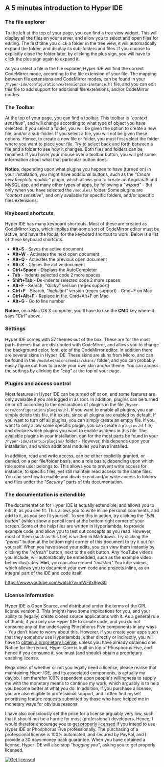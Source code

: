 
## A 5 minutes introduction to Hyper IDE

### The file explorer

To the left at the top of your page, you can find a tree view widget. This will display all the files on your server, 
and allow you to select and open files for editing. The first time you click a folder in the tree view, it will 
automatically expand the folder, and display its sub-folders and files. If you choose to explicitly close
the folder later, by clicking the plus sign, you will have to click the plus sign again to expand it.

As you select a file in the file explorer, Hyper IDE will find the correct CodeMirror mode, according to the file 
extension of your file. The mapping between file extensions and CodeMirror modes, can be found 
in your `/hyper-ide/configuration/extension2cm-instance.hl` file, and you can edit this file to add support for
additional file extensions, and/or CodeMirror modes.

### The Toolbar

At the top of your page, you can find a toolbar. This toolbar is _"context sensitive"_, and will change
according to what type of object you have selected. If you select a folder, you will be given the option to
create a new file, and/or a sub-folder. If you select a file, you will not be given these options. Hence,
to create a new file or folder, you must first select the folder where you want to place your file.
Try to select back and forth between a file and a folder to see how it changes. Both files and folders
can be renamed. If you hover your mouse over a toolbar button, you will get some information about what 
that particular button does.

**Notice**, depending upon what plugins you happen to have (turned on) in your installation, you might
have additional buttons, such as the _"Create new template module"_ plugin, which allows you to create
an AngularJS and MySQL app, and many other types of apps, by following a _"wizard"_ - But only when you
have selected the `/modules/` folder. Some plugins are _"context sensitive"_, and only available for
specific folders, and/or specific files extensions.

### Keyboard shortcuts

Hyper IDE has many keyboard shortcuts. Most of these are created as CodeMirror keys, which implies that
some sort of CodeMirror editor must be active, and have the focus, for the keyboard shortcut to work.
Below is a list of these keyboard shortcuts.

* __Alt+S__ - Saves the active document
* __Alt+W__ - Activates the next open document
* __Alt+Q__ - Activates the previous open document
* __Alt+X__ - Closes the active document
* __Ctrl+Space__ - Displays the AutoCompleter
* __Tab__ - Indents selected code 2 more spaces
* __Shift+Tab__ - De-indents selected code 2 more spaces
* __Alt+F__ - Search, _"sticky"_ version (regex support)
* __Ctrl+F__ - Search, _"highlight"_ version (regex support) - Cmd+F on Mac
* __Ctrl+Alt+F__ - Replace in file. Cmd+Alt+F on Mac
* __Alt+G__ - Go to line number

**Notice**, on a Mac OS X computer, you'll have to use the **CMD** key where it says _"Ctrl"_ above.

### Settings

Hyper IDE comes with 57 themes out of the box. These are for the most parts themes that are distributed with
CodeMirror, and allows you to change the background color, font, etc of the CodeMirror editor. In addition there
are several skins in Hyper IDE. These skins are skins from Micro, and can be found in the `/modules/micro/media/skins/`
folder, and you can probably easily figure out how to create your own skin and/or theme. You can access the settings by
clicking the _"cog"_ at the top of your page.

### Plugins and access control

Most features in Hyper IDE can be turned off or on, and some features are only available if you are logged in
as root. In addition, plugins can be turned on or off according to the declarations of plugins in the 
file `/hyper-core/configuration/plugins.hl`. If you want to enable all plugins, you can simply delete this file,
if it exists, since all plugins are enabled by default. If you want to turn off all plugins, you can simply
create an empty file. If you want to only allow some specific plugin, you can create a `plugins.hl` file,
and declare which plugins you want to enable as items in this file. The available plugins in your installation,
can for the most parts be found in your `/hyper-ide/startup/plugins/` folder - However, this depends upon your
installation, and which additional modules you have installed.

In addition, read and write access, can be either explicitly granted, or denied, on a per file/folder basis,
and a role basis, depending upon which role some user belongs to. This allows you to prevent write access for 
instance, to specific files, yet still maintain read access to the same files. You can see how to enable
and disable read and/or write access to folders and files under the _"Security"_ parts of this documentation.

### The documentation is extendible

The documentation for Hyper IDE is actually extendible, and allows you to edit it, as you see fit.
This allows you to write inline personal comments, and add to it, as you see fit yourself. To see this in
action, try clicking the _"Edit button"_ (which show a pencil icon) at the bottom right corner of your screen.
Some of the help files are written in Hyperlambda, to provide example code, and allow you to test out concepts
as you read. However, most of them (such as this file) is written in Markdown. Try clicking the _"pencil"_ button
at the bottom right corner of this document to try it out for yourself. When you have saved your edits, you
can view them instantly by clicking the _"refresh"_ button, next to the edit button. Any YouTube videos you include,
will automatically be embedded, such as the example video below illustrates. **Hint**, you can also embed _"unlisted"_
YouTube videos, which allows you to document your own code and projects inline, as an integral part of the IDE 
and code itself.

https://www.youtube.com/watch?v=mWFitx9py80

### License information

Hyper IDE is Open Source, and distributed under the terms of the GPL license version 3. This (might) have some
implications for you, and your ability to (legally) create closed source applications with it. As a general rule
of thumb, if you only use Hyper IDE to create code, and you do not consume any of the underlaying Phosphorus Five
components in any ways - You don't have to worry about this. However, if you create your apps such that they somehow
use Hyperlambda, either directly or indirectly, you will have to [obtain a proprietary license](/bazar?app=license),
unless you have already obtained one. Notice for the record, Hyper Core is built on top of Phosphorus Five,
and hence if you consume it, you must (and should) obtain a proprietary enabling license.

Regardless of whether or not you legally need a license, please realise that maintaining Hyper IDE, and its
associated components, is actually my dayjob. I am therefor 100% dependent upon people's willingness
to supply me with the monetary means to continue my work, which arguably is to help you become better at what you do.
In addition, if you purchase a license, you are also eligible to professional support, and I often find 
myself prioritising feature requests submitted by those who have helped me in monetary ways for obvious reasons.

I have also consciously set the price for a license arguably very low, such that it should not be a hurdle 
for most (professional) developers. Hence, I would therefor encourage you
to [get properly licensed](/bazar?app=license) if you intend to use Hyper IDE or Phosphorus Five
professionally. The purchasing of a professional license is 100% automated, and secured by PayPal, and I provide
a 30 days money back guarantee. When you have obtained a license, Hyper IDE will also stop _"bugging you"_, asking
you to get properly licensed.

<a href="/bazar?app=license">
  <img style="display:block;margin-left:auto;margin-right:auto;" class="shaded rounded" src="https://phosphorusfive.files.wordpress.com/2017/09/license.jpg" alt="Get licensed" />
</a>
